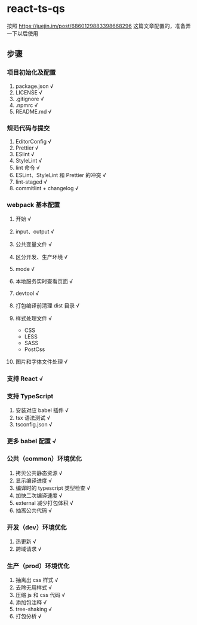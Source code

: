 # react-ts-qs

按照 https://juejin.im/post/6860129883398668296 这篇文章配置的，准备弄一下以后使用

## 步骤

### 项目初始化及配置

1. package.json √
2. LICENSE √
3. .gitignore √
4. .npmrc √
5. README.md √

### 规范代码与提交

1. EditorConfig √
2. Prettier √
3. ESlint √
4. StyleLint √
5. lint 命令 √
6. ESLint、StyleLint 和 Prettier 的冲突 √
7. lint-staged √
8. commitlint + changelog √

### webpack 基本配置

1. 开始 √
2. input、output √
3. 公共变量文件 √
4. 区分开发、生产环境 √
5. mode √
6. 本地服务实时查看页面 √
7. devtool √
8. 打包编译前清理 dist 目录 √
9. 样式处理文件 √

   - CSS
   - LESS
   - SASS
   - PostCss

10. 图片和字体文件处理 √

### 支持 React √

### 支持 TypeScript

1. 安装对应 babel 插件 √
2. tsx 语法测试 √
3. tsconfig.json √

### 更多 babel 配置 √

### 公共（common）环境优化

1. 拷贝公共静态资源 √
2. 显示编译进度 √
3. 编译时的 typescript 类型检查 √
4. 加快二次编译速度 √
5. external 减少打包体积 √
6. 抽离公共代码 √

### 开发（dev）环境优化

1. 热更新 √
2. 跨域请求 √

### 生产（prod）环境优化

1. 抽离出 css 样式 √
2. 去除无用样式 √
3. 压缩 js 和 css 代码 √
4. 添加包注释 √
5. tree-shaking √
6. 打包分析 √

